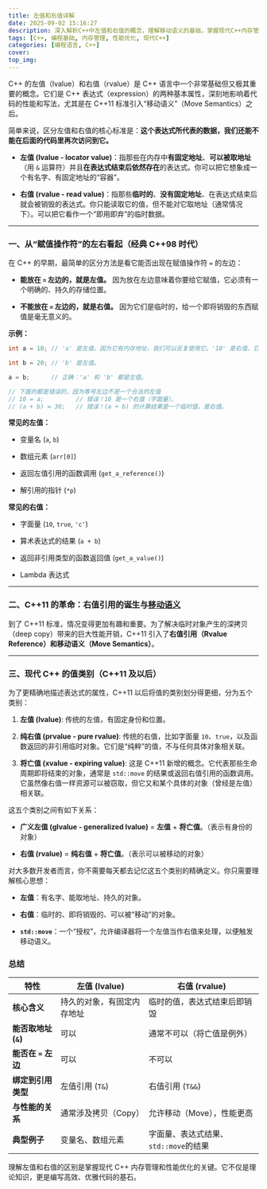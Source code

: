 ```yaml
---
title: 左值和右值详解
date: 2025-09-02 15:16:27
description: 深入解析C++中左值和右值的概念，理解移动语义的基础，掌握现代C++内存管理和性能优化的关键知识
tags: [C++, 编程基础, 内存管理, 性能优化, 现代C++]
categories: [编程语言, C++]
cover: 
top_img: 
---
```


C++ 的左值（lvalue）和右值（rvalue）是 C++ 语言中一个非常基础但又极其重要的概念。它们是 C++ 表达式（expression）的两种基本属性，深刻地影响着代码的性能和写法，尤其是在 C++11 标准引入“移动语义”（Move Semantics）之后。

简单来说，区分左值和右值的核心标准是：**这个表达式所代表的数据，我们还能不能在后面的代码里再次访问到它。**

- **左值 (lvalue - locator value)**：指那些在内存中**有固定地址**、**可以被取地址**（用 `&` 运算符）并且**在表达式结束后依然存在**的表达式。你可以把它想象成一个有名字、有固定地址的“容器”。
  
- **右值 (rvalue - read value)**：指那些**临时的**、**没有固定地址**、在表达式结束后就会被销毁的表达式。你只能读取它的值，但不能对它取地址（通常情况下）。可以把它看作一个“即用即弃”的临时数据。
  

---

### 一、从“赋值操作符”的左右看起（经典 C++98 时代）

在 C++ 的早期，最简单的区分方法是看它能否出现在赋值操作符 `=` 的左边：

- **能放在 `=` 左边的，就是左值。** 因为放在左边意味着你要给它赋值，它必须有一个明确的、持久的存储位置。
  
- **不能放在 `=` 左边的，就是右值。** 因为它们是临时的，给一个即将销毁的东西赋值是毫无意义的。
  

**示例：**

```c++
int a = 10; // 'a' 是左值，因为它有内存地址，我们可以反复使用它。'10' 是右值，它是一个字面量，没有固定地址。

int b = 20; // 'b' 是左值。

a = b;      // 正确：'a' 和 'b' 都是左值。

// 下面的都是错误的，因为等号左边不是一个合法的左值
// 10 = a;         // 错误！10 是一个右值（字面量）。
// (a + b) = 30;   // 错误！(a + b) 的计算结果是一个临时值，是右值。
```

**常见的左值：**

- 变量名 (`a`, `b`)
  
- 数组元素 (`arr[0]`)
  
- 返回左值引用的函数调用 (`get_a_reference()`)
  
- 解引用的指针 (`*p`)
  

**常见的右值：**

- 字面量 (`10`, `true`, `'c'`)
  
- 算术表达式的结果 (`a + b`)
  
- 返回非引用类型的函数返回值 (`get_a_value()`)
  
- Lambda 表达式
  

---

### 二、C++11 的革命：右值引用的诞生与[移动语义](移动语义.md)

到了 C++11 标准，情况变得更加有趣和重要。为了解决临时对象产生的深拷贝（deep copy）带来的巨大性能开销，C++11 引入了**右值引用（Rvalue Reference）和移动语义（Move Semantics）**。

---

### 三、现代 C++ 的值类别（C++11 及以后）

为了更精确地描述表达式的属性，C++11 以后将值的类别划分得更细，分为五个类别：

1. **左值 (lvalue)**: 传统的左值，有固定身份和位置。
   
2. **纯右值 (prvalue - pure rvalue)**: 传统的右值，比如字面量 `10`、`true`，以及函数返回的非引用临时对象。它们是“纯粹”的值，不与任何具体对象相关联。
   
3. **将亡值 (xvalue - expiring value)**: 这是 C++11 新增的概念。它代表那些生命周期即将结束的对象，通常是 `std::move` 的结果或返回右值引用的函数调用。它虽然像右值一样资源可以被窃取，但它又和某个具体的对象（曾经是左值）相关联。
   

这五个类别之间有如下关系：

- **广义左值 (glvalue - generalized lvalue)** = **左值** + **将亡值**。（表示有身份的对象）
  
- **右值 (rvalue)** = **纯右值** + **将亡值**。（表示可以被移动的对象）
  

对大多数开发者而言，你不需要每天都去记忆这五个类别的精确定义。你只需要理解核心思想：

- **左值**：有名字、能取地址、持久的对象。
  
- **右值**：临时的、即将销毁的、可以被“移动”的对象。
  
- **`std::move`**：一个“授权”，允许编译器将一个左值当作右值来处理，以便触发移动语义。
  

### 总结

| 特性                 | 左值 (lvalue)              | 右值 (rvalue)                         |
| -------------------- | -------------------------- | ------------------------------------- |
| **核心含义**         | 持久的对象，有固定内存地址 | 临时的值，表达式结束后即销毁          |
| **能否取地址 (`&`)** | 可以                       | 通常不可以（将亡值是例外）            |
| **能否在 `=` 左边**  | 可以                       | 不可以                                |
| **绑定到引用类型**   | 左值引用 (`T&`)            | 右值引用 (`T&&`)                      |
| **与性能的关系**     | 通常涉及拷贝（Copy）       | 允许移动（Move），性能更高            |
| **典型例子**         | 变量名、数组元素           | 字面量、表达式结果、`std::move`的结果 |

理解左值和右值的区别是掌握现代 C++ 内存管理和性能优化的关键。它不仅是理论知识，更是编写高效、优雅代码的基石。
